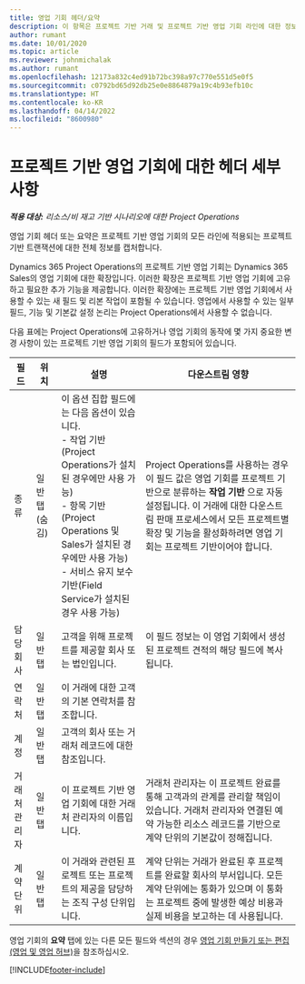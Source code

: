 ```yaml
---
title: 영업 기회 헤더/요약
description: 이 항목은 프로젝트 기반 거래 및 프로젝트 기반 영업 기회 라인에 대한 정보를 제공합니다.
author: rumant
ms.date: 10/01/2020
ms.topic: article
ms.reviewer: johnmichalak
ms.author: rumant
ms.openlocfilehash: 12173a832c4ed91b72bc398a97c770e551d5e0f5
ms.sourcegitcommit: c0792bd65d92db25e0e8864879a19c4b93efb10c
ms.translationtype: HT
ms.contentlocale: ko-KR
ms.lasthandoff: 04/14/2022
ms.locfileid: "8600980"
---
```

# <a name="header-details-for-project-based-opportunities"></a>프로젝트 기반 영업 기회에 대한 헤더 세부 사항

_**적용 대상:** 리소스/비 재고 기반 시나리오에 대한 Project Operations_


영업 기회 헤더 또는 요약은 프로젝트 기반 영업 기회의 모든 라인에 적용되는 프로젝트 기반 트랜잭션에 대한 전체 정보를 캡처합니다.

Dynamics 365 Project Operations의 프로젝트 기반 영업 기회는 Dynamics 365 Sales의 영업 기회에 대한 확장입니다. 이러한 확장은 프로젝트 기반 영업 기회에 고유하고 필요한 추가 기능을 제공합니다. 이러한 확장에는 프로젝트 기반 영업 기회에서 사용할 수 있는 새 필드 및 리본 작업이 포함될 수 있습니다. 영업에서 사용할 수 있는 일부 필드, 기능 및 기본값 설정 논리는 Project Operations에서 사용할 수 없습니다.

다음 표에는 Project Operations에 고유하거나 영업 기회의 동작에 몇 가지 중요한 변경 사항이 있는 프로젝트 기반 영업 기회의 필드가 포함되어 있습니다.

| **필드** | **위치** | **설명** | **다운스트림 영향** |
| --- | --- | --- | --- |
| 종류 | 일반 탭(숨김) | 이 옵션 집합 필드에는 다음 옵션이 있습니다.</br>- 작업 기반(Project Operations가 설치된 경우에만 사용 가능)</br>- 항목 기반(Project Operations 및 Sales가 설치된 경우에만 사용 가능)</br>- 서비스 유지 보수 기반(Field Service가 설치된 경우 사용 가능) | Project Operations를 사용하는 경우 이 필드 값은 영업 기회를 프로젝트 기반으로 분류하는 **작업 기반** 으로 자동 설정됩니다. 이 거래에 대한 다운스트림 판매 프로세스에서 모든 프로젝트별 확장 및 기능을 활성화하려면 영업 기회는 프로젝트 기반이어야 합니다. |
| 담당 회사 | 일반 탭 | 고객을 위해 프로젝트를 제공할 회사 또는 법인입니다. | 이 필드 정보는 이 영업 기회에서 생성된 프로젝트 견적의 해당 필드에 복사됩니다. |
| 연락처 | 일반 탭 | 이 거래에 대한 고객의 기본 연락처를 참조합니다. | |
| 계정 | 일반 탭 | 고객의 회사 또는 거래처 레코드에 대한 참조입니다. | |
| 거래처 관리자 | 일반 탭 | 이 프로젝트 기반 영업 기회에 대한 거래처 관리자의 이름입니다. | 거래처 관리자는 이 프로젝트 완료를 통해 고객과의 관계를 관리할 책임이 있습니다. 거래처 관리자와 연결된 예약 가능한 리소스 레코드를 기반으로 계약 단위의 기본값이 정해집니다. |
| 계약 단위 | 일반 탭 | 이 거래와 관련된 프로젝트 또는 프로젝트의 제공을 담당하는 조직 구성 단위입니다. | 계약 단위는 거래가 완료된 후 프로젝트를 완료할 회사의 부서입니다. 모든 계약 단위에는 통화가 있으며 이 통화는 프로젝트 중에 발생한 예상 비용과 실제 비용을 보고하는 데 사용됩니다. |

영업 기회의 **요약** 탭에 있는 다른 모든 필드와 섹션의 경우 [영업 기회 만들기 또는 편집(영업 및 영업 허브)](/dynamics365/sales-enterprise/create-edit-opportunity-sales)을 참조하십시오.


[!INCLUDE[footer-include](../includes/footer-banner.md)]
